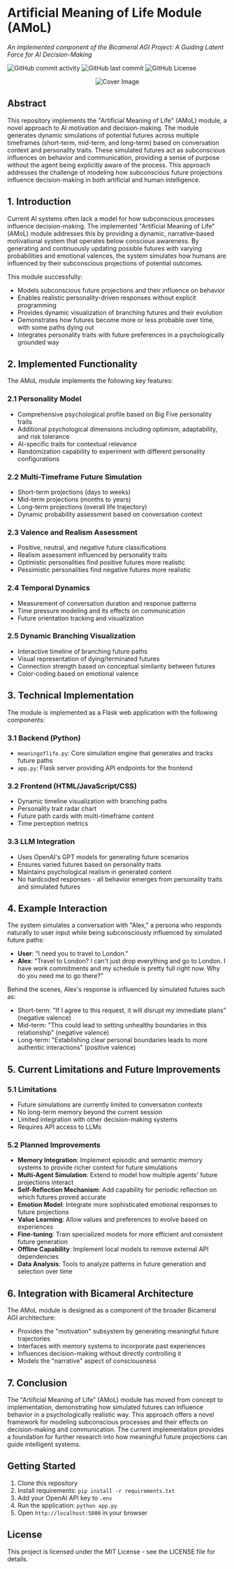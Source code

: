 # Artificial Meaning of Life Module (AMoL)

*An implemented component of the Bicameral AGI Project: A Guiding Latent Force for AI Decision-Making*

![GitHub commit activity](https://img.shields.io/github/commit-activity/m/alanh90/BICA-MeaningOfLife)
![GitHub last commit](https://img.shields.io/github/last-commit/alanh90/BICA-MeaningOfLife)
![GitHub License](https://img.shields.io/github/license/alanh90/BICA-MeaningOfLife)

<div align="center">  <img src="media/meaningoflife.png" alt="Cover Image"></div>

## Abstract

This repository implements the "Artificial Meaning of Life" (AMoL) module, a novel approach to AI motivation and decision-making. The module generates dynamic simulations of potential futures across multiple timeframes (short-term, mid-term, and long-term) based on conversation context and personality traits. These simulated futures act as subconscious influences on behavior and communication, providing a sense of purpose without the agent being explicitly aware of the process. This approach addresses the challenge of modeling how subconscious future projections influence decision-making in both artificial and human intelligence.

## 1. Introduction

Current AI systems often lack a model for how subconscious processes influence decision-making. The implemented "Artificial Meaning of Life" (AMoL) module addresses this by providing a dynamic, narrative-based motivational system that operates below conscious awareness. By generating and continuously updating possible futures with varying probabilities and emotional valences, the system simulates how humans are influenced by their subconscious projections of potential outcomes.

This module successfully:

* Models subconscious future projections and their influence on behavior
* Enables realistic personality-driven responses without explicit programming
* Provides dynamic visualization of branching futures and their evolution
* Demonstrates how futures become more or less probable over time, with some paths dying out
* Integrates personality traits with future preferences in a psychologically grounded way

## 2. Implemented Functionality

The AMoL module implements the following key features:

### 2.1 Personality Model
* Comprehensive psychological profile based on Big Five personality traits
* Additional psychological dimensions including optimism, adaptability, and risk tolerance
* AI-specific traits for contextual relevance
* Randomization capability to experiment with different personality configurations

### 2.2 Multi-Timeframe Future Simulation
* Short-term projections (days to weeks)
* Mid-term projections (months to years)
* Long-term projections (overall life trajectory)
* Dynamic probability assessment based on conversation context

### 2.3 Valence and Realism Assessment
* Positive, neutral, and negative future classifications
* Realism assessment influenced by personality traits
* Optimistic personalities find positive futures more realistic
* Pessimistic personalities find negative futures more realistic

### 2.4 Temporal Dynamics
* Measurement of conversation duration and response patterns
* Time pressure modeling and its effects on communication
* Future orientation tracking and visualization

### 2.5 Dynamic Branching Visualization
* Interactive timeline of branching future paths
* Visual representation of dying/terminated futures
* Connection strength based on conceptual similarity between futures
* Color-coding based on emotional valence

## 3. Technical Implementation

The module is implemented as a Flask web application with the following components:

### 3.1 Backend (Python)
* `meaningoflife.py`: Core simulation engine that generates and tracks future paths
* `app.py`: Flask server providing API endpoints for the frontend

### 3.2 Frontend (HTML/JavaScript/CSS)
* Dynamic timeline visualization with branching paths
* Personality trait radar chart
* Future path cards with multi-timeframe content
* Time perception metrics

### 3.3 LLM Integration
* Uses OpenAI's GPT models for generating future scenarios
* Ensures varied futures based on personality traits
* Maintains psychological realism in generated content
* No hardcoded responses - all behavior emerges from personality traits and simulated futures

## 4. Example Interaction

The system simulates a conversation with "Alex," a persona who responds naturally to user input while being subconsciously influenced by simulated future paths:

* **User**: "I need you to travel to London."
* **Alex**: "Travel to London? I can't just drop everything and go to London. I have work commitments and my schedule is pretty full right now. Why do you need me to go there?"

Behind the scenes, Alex's response is influenced by simulated futures such as:
* Short-term: "If I agree to this request, it will disrupt my immediate plans" (negative valence)
* Mid-term: "This could lead to setting unhealthy boundaries in this relationship" (negative valence)
* Long-term: "Establishing clear personal boundaries leads to more authentic interactions" (positive valence)

## 5. Current Limitations and Future Improvements

### 5.1 Limitations
* Future simulations are currently limited to conversation contexts
* No long-term memory beyond the current session
* Limited integration with other decision-making systems
* Requires API access to LLMs

### 5.2 Planned Improvements
* **Memory Integration**: Implement episodic and semantic memory systems to provide richer context for future simulations
* **Multi-Agent Simulation**: Extend to model how multiple agents' future projections interact
* **Self-Reflection Mechanism**: Add capability for periodic reflection on which futures proved accurate
* **Emotion Model**: Integrate more sophisticated emotional responses to future projections
* **Value Learning**: Allow values and preferences to evolve based on experiences
* **Fine-tuning**: Train specialized models for more efficient and consistent future generation
* **Offline Capability**: Implement local models to remove external API dependencies
* **Data Analysis**: Tools to analyze patterns in future generation and selection over time

## 6. Integration with Bicameral Architecture

The AMoL module is designed as a component of the broader Bicameral AGI architecture:

* Provides the "motivation" subsystem by generating meaningful future trajectories
* Interfaces with memory systems to incorporate past experiences
* Influences decision-making without directly controlling it
* Models the "narrative" aspect of consciousness

## 7. Conclusion

The "Artificial Meaning of Life" (AMoL) module has moved from concept to implementation, demonstrating how simulated futures can influence behavior in a psychologically realistic way. This approach offers a novel framework for modeling subconscious processes and their effects on decision-making and communication. The current implementation provides a foundation for further research into how meaningful future projections can guide intelligent systems.

## Getting Started

1. Clone this repository
2. Install requirements: `pip install -r requirements.txt`
3. Add your OpenAI API key to `.env`
4. Run the application: `python app.py`
5. Open `http://localhost:5000` in your browser

## License

This project is licensed under the MIT License - see the LICENSE file for details.